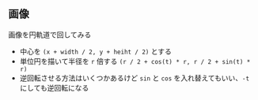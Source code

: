 ## 画像

画像を円軌道で回してみる

* 中心を `(x + width / 2, y + heiht / 2)` とする
* 単位円を描いて半径を `r` 倍する `(r / 2 + cos(t) * r, r / 2 + sin(t) * r)`
* 逆回転させる方法はいくつかあるけど `sin` と `cos` を入れ替えてもいい、`-t` にしても逆回転になる

<script type="module">

const config = {
	parent: document.getElementsByTagName("article")[0],
	type: Phaser.AUTO,
	width: 800,
	height: 600,
	physics: {
		default: "arcade",
		arcade: {
			debug: true
		}
	},
	scene: {
		preload: preload,
		create: create,
		update: update
	}
};

const game = new Phaser.Game(config);
let display;
let p1;
let p2;
let p3;
let t = 0;

function preload()
{
	this.load.image("player", "./character-blue.png");
	this.load.image("player2", "./arrow-blue.png");
	this.load.image("player3", "./arrow-red.png");
}

function create()
{
	display = this.add.text(10, 10, "x: 0, y: 0");
	p1 = this.physics.add.sprite(300, 300, "player");
	p2 = this.physics.add.sprite(0, 0, "player2");
	p3 = this.physics.add.sprite(0, 0, "player3");
}

function update()
{
	const r = 100;
	t++;
	t %= 360;
	p2.setX(300 + p1.width  / 2 - r / 2 + Math.cos(t * (Math.PI / 180)) * r);
	p2.setY(300 + p1.height / 2 - r / 2 + Math.sin(t * (Math.PI / 180)) * r);
	
	p3.setX(300 + p1.width  / 2 - r / 2 + Math.sin(t * (Math.PI / 180)) * r);
	p3.setY(300 + p1.height / 2 - r / 2 + Math.cos(t * (Math.PI / 180)) * r);
	
	display.setText(`x: ${p2.x}, y: ${p2.y}`);
}

</script>
